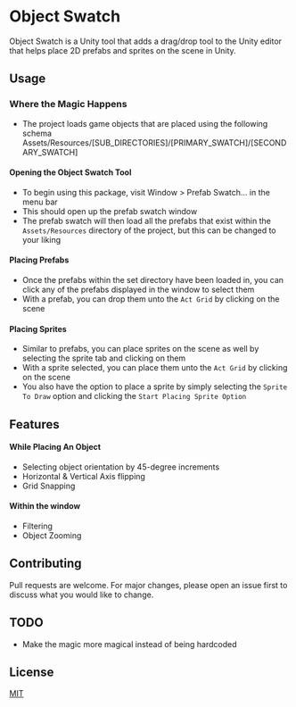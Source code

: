# Object Swatch

Object Swatch is a Unity tool that adds a drag/drop tool to the Unity editor that helps place 2D prefabs and sprites on the scene in Unity.

## Usage
### Where the Magic Happens
- The project loads game objects that are placed using the following schema Assets/Resources/[SUB_DIRECTORIES]/[PRIMARY_SWATCH]/[SECONDARY_SWATCH]
#### Opening the Object Swatch Tool
- To begin using this package, visit Window > Prefab Swatch... in the menu bar
- This should open up the prefab swatch window
- The prefab swatch will then load all the prefabs that exist within the `Assets/Resources` directory of the project, but this can be changed to your liking
#### Placing Prefabs
- Once the prefabs within the set directory have been loaded in, you can click any of the prefabs displayed in the window to select them
- With a prefab, you can drop them unto the `Act Grid` by clicking on the scene
#### Placing Sprites
- Similar to prefabs, you can place sprites on the scene as well by selecting the sprite tab and clicking on them
- With  a sprite selected, you can place them unto the `Act Grid` by clicking on the scene
- You also have the option to place a sprite by simply selecting the `Sprite To Draw` option and  clicking the `Start Placing Sprite Option`

## Features
#### While Placing An Object
- Selecting object orientation by 45-degree increments
- Horizontal & Vertical Axis flipping
- Grid Snapping
#### Within the window
- Filtering
- Object Zooming

## Contributing

Pull requests are welcome. For major changes, please open an issue first
to discuss what you would like to change.

## TODO
- Make the magic more magical instead of being hardcoded

## License

[MIT](./LICENSE.md)
